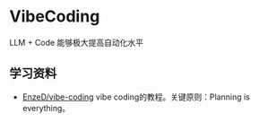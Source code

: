 # VibeCoding

LLM + Code 能够极大提高自动化水平

## 学习资料

- [EnzeD/vibe-coding](https://github.com/EnzeD/vibe-coding) vibe coding的教程。关键原则：Planning is everything。